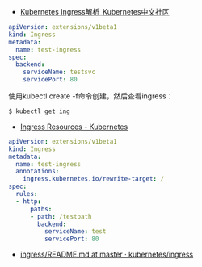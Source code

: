 

* [Kubernetes Ingress解析_Kubernetes中文社区 ](https://www.kubernetes.org.cn/1885.html)

```yaml
apiVersion: extensions/v1beta1
kind: Ingress
metadata:
  name: test-ingress
spec:
  backend:
    serviceName: testsvc
    servicePort: 80
```

使用kubectl create -f命令创建，然后查看ingress：

```bash
$ kubectl get ing
```


* [Ingress Resources - Kubernetes ](https://kubernetes.io/docs/concepts/services-networking/ingress/)

```yaml
apiVersion: extensions/v1beta1
kind: Ingress
metadata:
  name: test-ingress
  annotations:
    ingress.kubernetes.io/rewrite-target: /
spec:
  rules:
  - http:
      paths:
      - path: /testpath
        backend:
          serviceName: test
          servicePort: 80
```


* [ingress/README.md at master · kubernetes/ingress ](https://github.com/kubernetes/ingress/blob/master/examples/deployment/nginx/README.md)